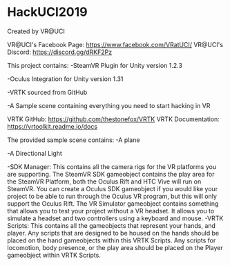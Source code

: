 # HackUCI2019
Created by VR@UCI


VR@UCI's Facebook Page: https://www.facebook.com/VRatUCI/
VR@UCI's Discord: https://discord.gg/dRKF2Pz


This project contains:
-SteamVR Plugin for Unity version 1.2.3

-Oculus Integration for Unity version 1.31

-VRTK sourced from GitHub

-A Sample scene containing everything you need to start hacking in VR


VRTK GitHub: https://github.com/thestonefox/VRTK
VRTK Documentation: https://vrtoolkit.readme.io/docs


The provided sample scene contains:
-A plane

-A Directional Light

-SDK Manager: This contains all the camera rigs for the VR platforms you are supporting.
	The SteamVR SDK gameobject contains the play area for the SteamVR Platform, both the Oculus Rift and HTC Vive will run on SteamVR.
	You can create a Oculus SDK gameobject if you would like your project to be able to run through the Oculus VR program, but this will only support the Oculus Rift.
	The VR Simulator gameobject contains something that allows you to test your project without a VR headset. It allows you to simulate a headset and two controllers using a keyboard and mouse.
-VRTK Scripts: This contains all the gameobjects that represent your hands, and player.
	Any scripts that are designed to be housed on the hands should be placed on the hand gameobjects within this VRTK Scripts.
	Any scripts for locomotion, body presence, or the play area should be placed on the Player gameobject within VRTK Scripts.
